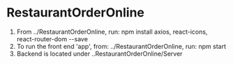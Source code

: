 # RestaurantOrderOnline
1. From ../RestaurantOrderOnline, run: npm install axios, react-icons, react-router-dom --save
2. To run the front end 'app', from: ../RestaurantOrderOnline, run: npm start
3. Backend is located under ..RestaurantOrderOnline/Server

